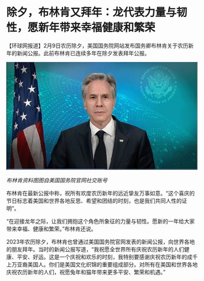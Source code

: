 # 除夕，布林肯又拜年：龙代表力量与韧性，愿新年带来幸福健康和繁荣

【环球网报道】2月9日农历除夕，美国国务院网站发布国务卿布林肯关于农历新年的新闻公报。此前布林肯已连续多年在除夕发表拜年公报。

![1e827bca87f8a0392bb3442cb5d3cb50.jpg](https://raw.githubusercontent.com/qqhsx/qqnews_image/main/2024/02/10/除夕，布林肯又拜年：龙代表力量与韧性，愿新年带来幸福健康和繁荣/1e827bca87f8a0392bb3442cb5d3cb50.jpg)

 _布林肯资料图图自美国国务院官网社交账号_

布林肯在最新公报中称，祝所有欢度农历新年的远近挚友万事如意。“这个喜庆的节日标志着美国和世界各地反思、希望和团结的时刻，也是我们共同人性的证明”。

“在迎接龙年之际，让我们拥抱这个角色所象征的力量与韧性。愿新的一年给大家带来幸福、健康和繁荣。”布林肯还说。

2023年农历除夕，布林肯也曾通过美国国务院官网发表的新闻公报，向世界各地的朋友拜年。当时的新闻公报写道，“我祝愿全世界所有庆祝农历新年的人们健康、平安、好运。这是一个庆祝和欢乐的时刻，我特别要感谢庆祝农历新年的成千上万亚裔美国人。你们是美国文化织锦的重要组成部分。对所有在美国和世界各地庆祝农历新年的人们，祝愿兔年和猫年带来更多平安、繁荣和机遇。”

